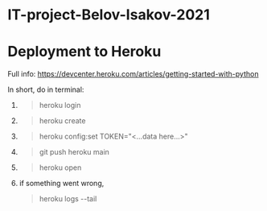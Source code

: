 # IT-project-Belov-Isakov-2021

# Deployment to Heroku
Full info: https://devcenter.heroku.com/articles/getting-started-with-python

In short, do in terminal:
1. > heroku login
2. > heroku create
3. > heroku config:set TOKEN="<...data here...>"
4. > git push heroku main
5. > heroku open
6. if something went wrong,
   > heroku logs --tail
